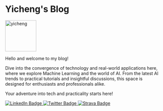 # Yicheng's Blog 

<img src="https://github.com/Guoest/Guoest.github.io/assets/9883736/2a8e6d20-98d6-4383-946e-df62d8010cb4" alt="yicheng" width="100"/>


Hello and welcome to my blog!

Dive into the convergence of technology and real-world applications here, where we explore Machine Learning and the world of AI. From the latest AI trends to practical tutorials and insightful discussions, this space is designed for enthusiasts and professionals alike. 

Your adventure into tech and practicality starts here!



<div id="badges">
  <a href="https://www.linkedin.com/in/yichengguo/">
    <img src="https://img.shields.io/badge/LinkedIn-blue?style=for-the-badge&logo=linkedin&logoColor=white" alt="LinkedIn Badge"/>
  </a>
  
  <a href="https://twitter.com/YichengGuo4938">
    <img src="https://img.shields.io/badge/X-000000?style=for-the-badge&logo=x&logoColor=white" alt="Twitter Badge"/>
  </a>
  
  <a href="https://www.strava.com/athletes/57410248">
    <img src="https://img.shields.io/badge/Strava-FC4C02?style=for-the-badge&logo=strava&logoColor=white" alt="Strava Badge"/>
  </a>

</div>
